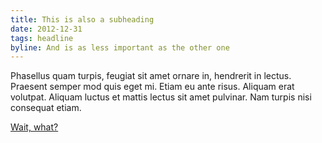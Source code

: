 ```yaml
---
title: This is also a subheading
date: 2012-12-31
tags: headline
byline: And is as less important as the other one
---
```


Phasellus quam turpis, feugiat sit amet ornare in, hendrerit in lectus. 
Praesent semper mod quis eget mi. Etiam eu ante risus. Aliquam erat volutpat. 
Aliquam luctus et mattis lectus sit amet pulvinar. Nam turpis nisi 
consequat etiam.

<footer>
	<a href="#" class="button button-medium button-alt button-icon button-icon-info">Wait, what?</a>
</footer>